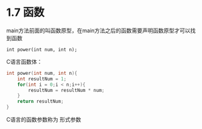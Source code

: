# 1.7 函数

main方法前面的叫函数原型，在main方法之后的函数需要声明函数原型才可以找到函数

`int power(int num, int n);`



C语言函数体：

```c
int power(int num, int n){
    int resultNum = 1;
    for(int i = 0;i < n;i++){
        resultNum = resultNum * num;
    }
    return resultNum;
}
```

C语言的函数参数称为 形式参数
